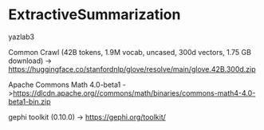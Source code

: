 # ExtractiveSummarization
yazlab3

Common Crawl (42B tokens, 1.9M vocab, uncased, 300d vectors, 1.75 GB download) -> https://huggingface.co/stanfordnlp/glove/resolve/main/glove.42B.300d.zip

Apache Commons Math 4.0-beta1 ->https://dlcdn.apache.org//commons/math/binaries/commons-math4-4.0-beta1-bin.zip

gephi toolkit (0.10.0) -> https://gephi.org/toolkit/
